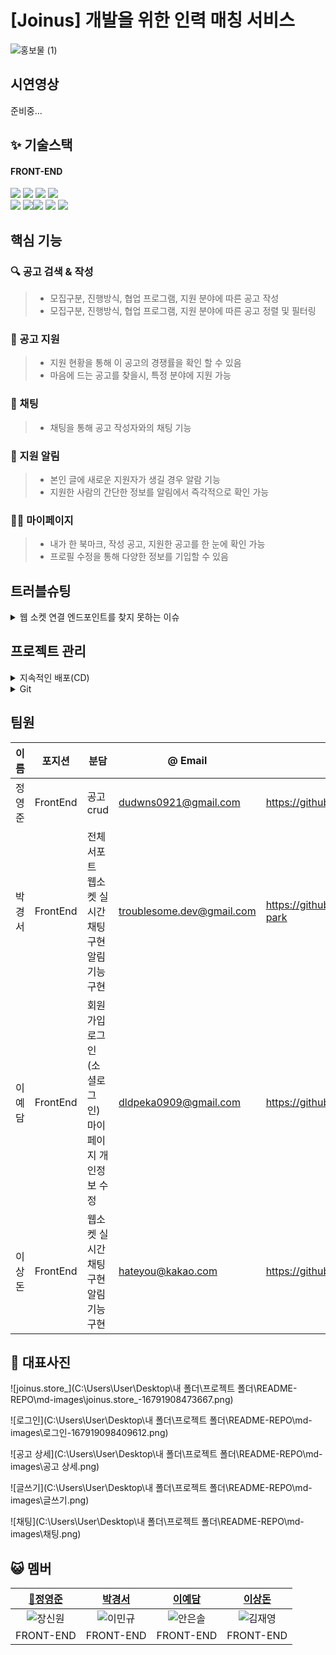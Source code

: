 

# [Joinus] 개발을 위한 인력 매칭 서비스

![홍보물 (1)](https://user-images.githubusercontent.com/113455892/224562196-b6d584c9-f48d-44f0-8902-4c163f1c85bc.svg)

## 시연영상

준비중...


## ✨ 기술스택
#### FRONT-END

<img src="https://img.shields.io/badge/HTML-E34F26?style=for-the-badge&logo=HTML5&logoColor=white"/> <img src="https://img.shields.io/badge/styled components-DB7093?style=for-the-badge&logo=styled-components&logoColor=white"/> <img src="https://img.shields.io/badge/JavaScript-F7DF1E?style=for-the-badge&logo=JavaScript&logoColor=black"/> <img src="https://img.shields.io/badge/Redux Toolkit-764ABC?style=for-the-badge&logo=Redux&logoColor=white"/> <br> <img src="https://img.shields.io/badge/React-61DAFB?style=for-the-badge&logo=React&logoColor=black"/> <img src="https://img.shields.io/badge/Axios-5A29E4?style=for-the-badge&logo=Axios&logoColor=white"/><img src="https://img.shields.io/badge/GitHub Actions-2088FF?style=for-the-badge&logo=GitHub Actions&logoColor=white"/> <img src="https://img.shields.io/badge/sockjs-333333?style=for-the-badge&logo=sockjs&logoColor=white"/> <img src="https://img.shields.io/badge/stomp-333333?style=for-the-badge&logo=stomp&logoColor=white"/>

## 핵심 기능

### 🔍 공고 검색 & 작성 

> * 모집구분, 진행방식, 협업 프로그램, 지원 분야에 따른 공고 작성
> * 모집구분, 진행방식, 협업 프로그램, 지원 분야에 따른 공고 정렬 및 필터링 

### 👠 공고 지원

> * 지원 현황을 통해 이 공고의 경쟁률을 확인 할 수 있음
> * 마음에 드는 공고를 찾을시, 특정 분야에 지원 가능 

### 🔔 채팅

> * 채팅을 통해 공고 작성자와의 채팅 기능

### 🔔 지원 알림

> * 본인 글에 새로운 지원자가 생길 경우 알람 기능
> * 지원한 사람의 간단한 정보를 알림에서 즉각적으로 확인 가능


### 🧑🏻 마이페이지

> *  내가 한 북마크, 작성 공고, 지원한 공고를 한 눈에 확인 가능
> *  프로필 수정을 통해 다양한 정보를 기입할 수 있음

## 트러블슈팅

<details>
<summary>웹 소켓 연결 엔드포인트를 찾지 못하는 이슈</summary>
<div>


- 문제상황  
  채팅 기능을 구현하기 위해 웹소켓 관련 라이브러리 설치 이후 서버와 연결을 시도 할때
  웹소켓이 서버를 찾지 못하고 연결되지 않는 현상을 마주침. 해당 문제가 해결되지 않아
  채팅기능 개발이 일주일동안 늦춰지고 있었음.

- 해결 과정

  - sockjs-client / stompjs 라이브러리를 재설치. 문제가 해결되지 않음.
  - 연결 로직을 복사하여 그대로 새로운 리액트 프로젝트 생성하여 적용. 서버 연결 성공.
    현재 개발중인 프로젝트는 vite + react 이었으므로 vite 설정의 문제라고 판단.
  - 새로운 vite + react 프로젝트를 생성하여 같은 코드를 통해 연결을 시도 하던중 순수한 리액트 프로젝트에선 발생하지 않는 오류가 발생하는것을 발견함.
  - 몇몇 라이브러리는 vite 에서 global 객체를 찾지 못하는 현상이 있음을 확인함. 이번 케이스의 경우 웹 소켓 으로 채팅을 구현하기 위하여 받은 라이브러리가 해당 오류를 일으킴.
  - 해당 오류를 해결하기 위하여 [stack overflow 검색 결과](#https://stackoverflow.com/questions/72114775/vite-global-is-not-defined)를 적용하여 vite 설정에 global 객체를 빈 객체 리터럴로 설정 해두었던 것이 해당 라이브러리 오류는 피해갔지만 동시에 백엔드 서버를 찾지 못하는 원인이 되었던 것.
  - index.html 스크립트에 global = window 를 추가하여 해결.

- 결과   
  서버와의 연결이 성공하는것을 확인 하고 난 후에 바로 기능개발에 착수하여 채팅 기능을 3일만에 완성 할 수 있었음.

- 정리 
  - vite 는 webpack 처럼 global필드를 정의하지 않습니다. 일부 라이브러리는 오래 되어 global에 의존하는 코드를 가지고 있습니다. 
    - 일반적인 경우 window.global ||= window; 등의 코드 추가를 고려해볼만 합니다 
    - 프로젝트에서 사용된 sockjs 의 경우 글로벌객체를 참조하는 코드를 가지고 있습니다 [ex) if (global.document) { transportList = require(‘./transport-list’)]   

  - 이로 인해 global을 정의하지않는 vite환경에서 global 객체를 찾을수 없다는 오류를 발생시켰고, 이를 해결하기 위해서 적용한 global = {} 코드가 global 을 빈 객체로 만들어 예상치 못한 동작을 일으킵니다.    
  - websocket 은 브라우저에서 작동 하므로 해당 global 에 대한 참조를 브라우저 전역 객체인 window 로 바꾸어주어 해결합니다.
    </div>
    </details>

## 프로젝트 관리
<details>
<summary>지속적인 배포(CD)</summary>
<div markdown="1">

   * 지속적인 배포의 필요성
     * 기능이 추가될 때마다 배포해야하는 불편함이 있어 배포 자동화의 필요성 인식
   * AWS Amplify를 사용해 master 브랜치의 변경으로 자동으로 감지하고 빌드 및 배포를 진행하도록 설정

</div>
</details>

<details>
<summary>Git</summary>
<div markdown="1">
<br/>

   * Git Commit 메시지 컨벤션의 필요성
     * commit된 코드가 어떤 내용을 작성 했는 지 파악하려면 commit을 확인해야 한다.
     * 프로젝트 진행 중에는 수 많은 코드가 commit되기 때문에 일일이 내용을 확인하기 힘들기 때문에 
     메시지 컨벤션을 통해서 제목이나 description을 통해서 commit의 정보를 전달한다.

 👇🏻더 자세한 내용이 알고싶다면?👇🏻<br/>
    &nbsp; 🚥 &nbsp; [Git](https://fate-manta-e23.notion.site/FE-0e26b8f279214ea5bcc8830b571be457)
</div>
</details>

## 팀원

| 이름   | 포지션   | 분담                                                         | @ Email               | Github                           |
| ------ | -------- | ------------------------------------------------------------ | --------------------- | -------------------------------- |
| 정영준 | FrontEnd | 공고 crud<br/>                                               | dudwns0921@gmail.com  | https://github.com/dudwns0921    |
| 박경서 | FrontEnd | 전체 서포트<br />웹소켓 실시간 채팅 구현<br />알림 기능 구현 | troublesome.dev@gmail.com | https://github.com/kyungseo-park |
| 이예담 | FrontEnd | 회원가입<br/>로그인(소셜로그인)<br/>마이페이지 개인정보 수정             |  dldpeka0909@gmail.com   |  https://github.com/leeyedam   |
| 이상돈 | FrontEnd | 웹소켓 실시간 채팅 구현<br />알림 기능 구현 | hateyou@kakao.com | https://github.com/powercording |

## 🌈 대표사진

![joinus.store_](C:\Users\User\Desktop\내 폴더\프로젝트 폴더\README-REPO\md-images\joinus.store_-16791908473667.png)

![로그인](C:\Users\User\Desktop\내 폴더\프로젝트 폴더\README-REPO\md-images\로그인-167919098409612.png)

![공고 상세](C:\Users\User\Desktop\내 폴더\프로젝트 폴더\README-REPO\md-images\공고 상세.png)

![글쓰기](C:\Users\User\Desktop\내 폴더\프로젝트 폴더\README-REPO\md-images\글쓰기.png)

![채팅](C:\Users\User\Desktop\내 폴더\프로젝트 폴더\README-REPO\md-images\채팅.png)

## 😺 멤버

|           [🔰정영준](https://github.com/dudwns0921)           |          [박경서](https://github.com/kyungseo-park)          |            [이예담](https://github.com/leeyedam)             |          [이상돈](https://github.com/powercording)           |
| :----------------------------------------------------------: | :----------------------------------------------------------: | :----------------------------------------------------------: | :----------------------------------------------------------: |
| ![장신원](https://user-images.githubusercontent.com/116439064/215262142-47067e5c-59ab-4097-aa89-9c1ca56199c8.png) | ![이민규](https://user-images.githubusercontent.com/116439064/215262141-5c84b7e9-1a76-4c89-93a9-9b2f404f829a.png) | ![안은솔](https://user-images.githubusercontent.com/116439064/215262140-71f4049c-30c5-4bf3-8072-af2b3ebc7ec9.png) | ![김재영](https://user-images.githubusercontent.com/116439064/215262138-c0d1dddd-0394-454e-b721-75269dc1bdb4.png) |
|                          FRONT-END                           |                          FRONT-END                           |                          FRONT-END                           |                          FRONT-END                           |



